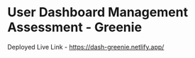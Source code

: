 # User Dashboard Management Assessment - Greenie

Deployed Live Link - https://dash-greenie.netlify.app/
